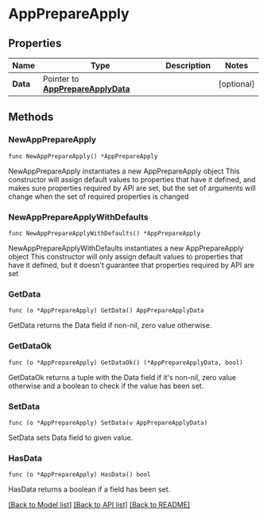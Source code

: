 # AppPrepareApply

## Properties

Name | Type | Description | Notes
------------ | ------------- | ------------- | -------------
**Data** | Pointer to [**AppPrepareApplyData**](AppPrepareApplyData.md) |  | [optional] 

## Methods

### NewAppPrepareApply

`func NewAppPrepareApply() *AppPrepareApply`

NewAppPrepareApply instantiates a new AppPrepareApply object
This constructor will assign default values to properties that have it defined,
and makes sure properties required by API are set, but the set of arguments
will change when the set of required properties is changed

### NewAppPrepareApplyWithDefaults

`func NewAppPrepareApplyWithDefaults() *AppPrepareApply`

NewAppPrepareApplyWithDefaults instantiates a new AppPrepareApply object
This constructor will only assign default values to properties that have it defined,
but it doesn't guarantee that properties required by API are set

### GetData

`func (o *AppPrepareApply) GetData() AppPrepareApplyData`

GetData returns the Data field if non-nil, zero value otherwise.

### GetDataOk

`func (o *AppPrepareApply) GetDataOk() (*AppPrepareApplyData, bool)`

GetDataOk returns a tuple with the Data field if it's non-nil, zero value otherwise
and a boolean to check if the value has been set.

### SetData

`func (o *AppPrepareApply) SetData(v AppPrepareApplyData)`

SetData sets Data field to given value.

### HasData

`func (o *AppPrepareApply) HasData() bool`

HasData returns a boolean if a field has been set.


[[Back to Model list]](../README.md#documentation-for-models) [[Back to API list]](../README.md#documentation-for-api-endpoints) [[Back to README]](../README.md)


